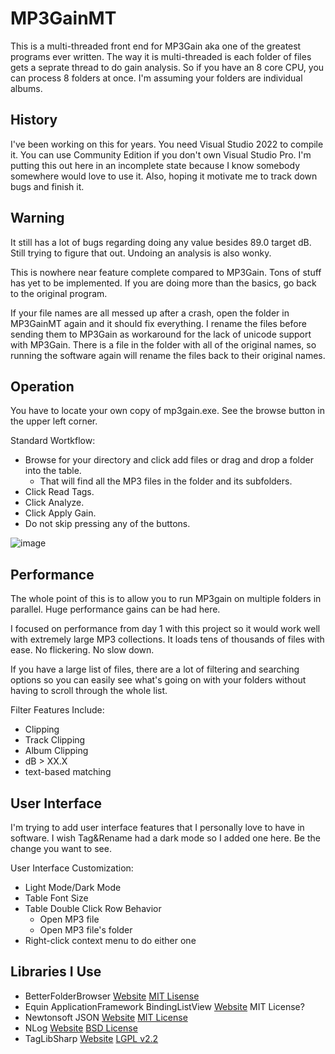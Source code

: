 # MP3GainMT

This is a multi-threaded front end for MP3Gain aka one of the greatest programs ever written.  The way it is multi-threaded is each folder of files gets a seprate thread to do gain analysis.  So if you have an 8 core CPU, you can process 8 folders at once. I'm assuming your folders are individual albums.

## History
I've been working on this for years. You need Visual Studio 2022 to compile it. You can use Community Edition if you don't own Visual Studio Pro. I'm putting this out here in an incomplete state because I know somebody somewhere would love to use it. Also, hoping it motivate me to track down bugs and finish it.

## Warning
It still has a lot of bugs regarding doing any value besides 89.0 target dB. Still trying to figure that out. Undoing an analysis is also wonky.

This is nowhere near feature complete compared to MP3Gain. Tons of stuff has yet to be implemented. If you are doing more than the basics, go back to the original program.

If your file names are all messed up after a crash, open the folder in MP3GainMT again and it should fix everything. I rename the files before sending them to MP3Gain as workaround for the lack of unicode support with MP3Gain. There is a file in the folder with all of the original names, so running the software again will rename the files back to their original names.

## Operation
You have to locate your own copy of mp3gain.exe. See the browse button in the upper left corner.

Standard Wortkflow: 
+ Browse for your directory and click add files or drag and drop a folder into the table.
  + That will find all the MP3 files in the folder and its subfolders.
+ Click Read Tags.
+ Click Analyze.
+ Click Apply Gain.
+ Do not skip pressing any of the buttons.

![image](https://github.com/user-attachments/assets/04b2109d-d8ad-4c55-83d7-bf6b968f27e2)

## Performance
The whole point of this is to allow you to run MP3gain on multiple folders in parallel.  Huge performance gains can be had here.

I focused on performance from day 1 with this project so it would work well with extremely large MP3 collections. It loads tens of thousands of files with ease. No flickering. No slow down.

If you have a large list of files, there are a lot of filtering and searching options so you can easily see what's going on with your folders without having to scroll through the whole list.

Filter Features Include:
+ Clipping
+ Track Clipping
+ Album Clipping
+ dB > XX.X
+ text-based matching

## User Interface

I'm trying to add user interface features that I personally love to have in software. I wish Tag&Rename had a dark mode so I added one here. Be the change you want to see.

User Interface Customization:
+ Light Mode/Dark Mode
+ Table Font Size
+ Table Double Click Row Behavior
  + Open MP3 file
  + Open MP3 file's folder
+ Right-click context menu to do either one


## Libraries I Use
+ BetterFolderBrowser [Website](https://github.com/Willy-Kimura/BetterFolderBrowser) [MIT Lisense](https://github.com/Willy-Kimura/BetterFolderBrowser?tab=MIT-1-ov-file#readme)
+ Equin ApplicationFramework BindingListView [Website](https://github.com/waynebloss/BindingListView) MIT License?
+ Newtonsoft JSON [Website](https://www.newtonsoft.com/json) [MIT License](https://github.com/JamesNK/Newtonsoft.Json/blob/master/LICENSE.md)
+ NLog [Website](https://nlog-project.org/) [BSD License](https://github.com/NLog/NLog/blob/master/LICENSE.txt)
+ TagLibSharp [Website](https://github.com/mono/taglib-sharp) [LGPL v2.2](https://github.com/mono/taglib-sharp?tab=LGPL-2.1-1-ov-file#readme)

